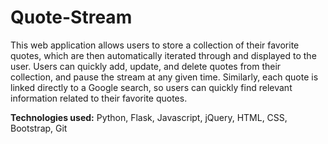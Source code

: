 # Quote-Stream

This web application allows users to store a collection of their favorite quotes, which are then automatically iterated through and displayed 
to the user. Users can quickly add, update, and delete quotes from their collection, and pause the stream at any given time. Similarly, each quote is linked 
directly to a Google search, so users can quickly find relevant information related to their favorite quotes.

**Technologies used:** Python, Flask, Javascript, jQuery, HTML, CSS, Bootstrap, Git

